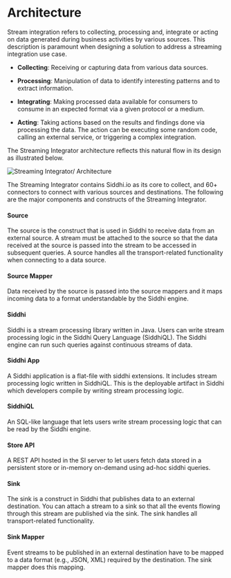 # Architecture

Stream integration refers to collecting, processing and, integrate or acting on data generated during business activities by various sources. This description is paramount when designing a solution to address a streaming integration use case. 
 
- **Collecting**: Receiving or capturing data from various data sources.

- **Processing**: Manipulation of data to identify interesting patterns and to extract information.

- **Integrating**: Making processed data available for consumers to consume in an expected format via a given protocol or a medium.

- **Acting**: Taking actions based on the results and findings done via processing the data. The action can be executing some random code, calling an external service, or triggering a complex integration. 
 
The Streaming Integrator architecture reflects this natural flow in its design as illustrated below.

![Streaming Integrator/ Architecture]({{base_path}}/images/overview/si-architecture.png)


The Streaming Integrator contains Siddhi.io as its core to collect, and 60+ connectors to connect with various sources and destinations. The following are the major components and constructs of the Streaming Integrator.
 
#### Source

The source is the construct that is used in Siddhi to receive data from an external source. A stream must be attached to the source so that the data received at the source is passed into the stream to be accessed in subsequent queries. A source handles all the transport-related functionality when connecting to a data source.


#### Source Mapper

Data received by the source is passed into the source mappers and it maps incoming data to a format understandable by the Siddhi engine.


#### Siddhi

Siddhi is a stream processing library written in Java. Users can write stream processing logic in the Siddhi Query Language (SiddhiQL). The Siddhi engine can run such queries against continuous streams of data.


#### Siddhi App

A Siddhi application is a flat-file with siddhi extensions. It includes stream processing logic written in SiddhiQL. This is the deployable artifact in Siddhi which developers compile by writing stream processing logic.


#### SiddhiQL

An SQL-like language that lets users write stream processing logic that can be read by the Siddhi engine.


#### Store API

A REST API hosted in the SI server to let users fetch data stored in a persistent store or in-memory on-demand using ad-hoc siddhi queries.


#### Sink

The sink is a construct in Siddhi that publishes data to an external destination. You can attach a stream to a sink so that all the events flowing through this stream are published via the sink. The sink handles all transport-related functionality.


#### Sink Mapper

Event streams to be published in an external destination have to be mapped to a data format (e.g., JSON, XML) required by the destination. The sink mapper does this mapping.




